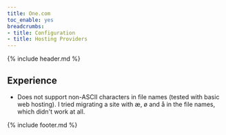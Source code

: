 ```yaml
---
title: One.com
toc_enable: yes
breadcrumbs:
- title: Configuration
- title: Hosting Providers
---
```

{% include header.md %}

## Experience

- Does not support non-ASCII characters in file names (tested with basic web hosting). I tried migrating a site with æ, ø and å in the file names, which didn't work at all.

{% include footer.md %}
